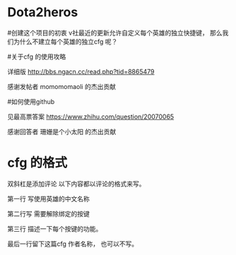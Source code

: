 ﻿# Dota2heros
#创建这个项目的初衷
v社最近的更新允许自定义每个英雄的独立快捷键，
那么我们为什么不建立每个英雄的独立cfg 呢？ 


#关于cfg 的使用攻略

详细版 http://bbs.ngacn.cc/read.php?tid=8865479 

感谢发帖者 momomomaoli  的杰出贡献

#如何使用github

见最高票答案  https://www.zhihu.com/question/20070065

感谢回答者 珊姗是个小太阳  的杰出贡献

# cfg 的格式

双斜杠是添加评论 以下内容都以评论的格式来写。  

第一行 写使用英雄的中文名称

第二行写 需要解除绑定的按键

第三行 描述一下每个按键的功能。

最后一行留下这篇cfg 作者名称， 也可以不写。
